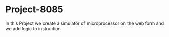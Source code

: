 ﻿# Project-8085
In this Project we create a simulator of microprocessor on the web form and we add logic to instruction 
